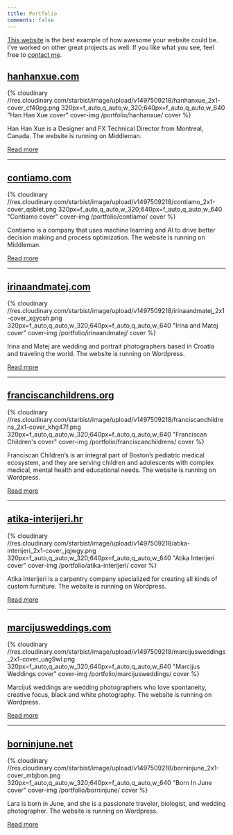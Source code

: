 ```yaml
---
title: Portfolio
comments: false
---
```


[This website](/how/) is the best example of how awesome your website could be. I've worked on other great projects as well. If you like what you see, feel free to [contact me](/about-me/).

## [hanhanxue.com](//www.hanhanxue.com)

{% cloudinary //res.cloudinary.com/starbist/image/upload/v1497509218/hanhanxue_2x1-cover_cf40pg.png 320px=f_auto,q_auto,w_320;640px=f_auto,q_auto,w_640 "Han Han Xue cover" cover-img /portfolio/hanhanxue/ cover %}

Han Han Xue is a Designer and FX Technical Director from Montreal, Canada. The website is running on Middleman.

[Read more](/portfolio/hanhanxue/)

---

## [contiamo.com](//www.contiamo.com)

{% cloudinary //res.cloudinary.com/starbist/image/upload/v1497509218/contiamo_2x1-cover_qsblet.png 320px=f_auto,q_auto,w_320;640px=f_auto,q_auto,w_640 "Contiamo cover" cover-img /portfolio/contiamo/ cover %}

Contiamo is a company that uses machine learning and AI to drive better decision making and process optimization. The website is running on Middleman.

[Read more](/portfolio/contiamo/)

---

## [irinaandmatej.com](//irinaandmatej.com)

{% cloudinary //res.cloudinary.com/starbist/image/upload/v1497509218/irinaandmatej_2x1-cover_xgycsh.png 320px=f_auto,q_auto,w_320;640px=f_auto,q_auto,w_640 "Irina and Matej cover" cover-img /portfolio/irinaandmatej/ cover %}

Irina and Matej are wedding and portrait photographers based in Croatia and traveling the world. The website is running on Wordpress.

[Read more](/portfolio/irinaandmatej/)

---

## [franciscanchildrens.org](//franciscanchildrens.org)

{% cloudinary //res.cloudinary.com/starbist/image/upload/v1497509218/franciscanchildrens_2x1-cover_khg47f.png 320px=f_auto,q_auto,w_320;640px=f_auto,q_auto,w_640 "Franciscan Children's cover" cover-img /portfolio/franciscanchildrens/ cover %}

Franciscan Children’s is an integral part of Boston’s pediatric medical ecosystem, and they are serving children and adolescents with complex medical, mental health and educational needs. The website is running on Wordpress.

[Read more](/portfolio/franciscanchildrens/)

---

## [atika-interijeri.hr](//atika-interijeri.hr)

{% cloudinary //res.cloudinary.com/starbist/image/upload/v1497509218/atika-interijeri_2x1-cover_jqjwgy.png 320px=f_auto,q_auto,w_320;640px=f_auto,q_auto,w_640 "Atika Interijeri cover" cover-img /portfolio/atika-interijeri/ cover %}

Atika Interijeri is a carpentry company specialized for creating all kinds of custom furniture. The website is running on Wordpress.

[Read more](/portfolio/atika-interijeri/)

---

## [marcijusweddings.com](//marcijusweddings.com)

{% cloudinary //res.cloudinary.com/starbist/image/upload/v1497509218/marcijusweddings_2x1-cover_uag9wl.png 320px=f_auto,q_auto,w_320;640px=f_auto,q_auto,w_640 "Marcijus Weddings cover" cover-img /portfolio/marcijusweddings/ cover %}

Marcijuš weddings are wedding photographers who love spontaneity, creative focus, black and white photography. The website is running on Wordpress.

[Read more](/portfolio/marcijusweddings/)

---

## [borninjune.net](//borninjune.net)

{% cloudinary //res.cloudinary.com/starbist/image/upload/v1497509218/borninjune_2x1-cover_mbjbon.png 320px=f_auto,q_auto,w_320;640px=f_auto,q_auto,w_640 "Born In June cover" cover-img /portfolio/borninjune/ cover %}

Lara is born in June, and she is a passionate traveler, biologist, and wedding photographer. The website is running on Wordpress.

[Read more](/portfolio/borninjune/)
